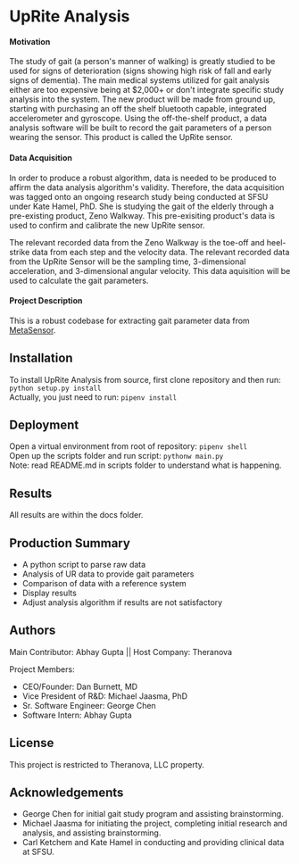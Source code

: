 # UpRite Analysis

#### Motivation

The study of gait (a person's manner of walking) is greatly studied to be used for signs of deterioration (signs showing high risk of fall and early signs of dementia). The main medical systems utilized for gait analysis either are too expensive being at $2,000+ or don't integrate specific study analysis into the system. The new product will be made from ground up, starting with purchasing an off the shelf bluetooth capable, integrated accelerometer and gyroscope. Using the off-the-shelf product, a data analysis software will be built to record the gait parameters of a person wearing the sensor. This product is called the UpRite sensor.

#### Data Acquisition

In order to produce a robust algorithm, data is needed to be produced to affirm the data analysis algorithm's validity. Therefore, the data acquisition was tagged onto an ongoing research study being conducted at SFSU under Kate Hamel, PhD. She is studying the gait of the elderly through a pre-existing product, Zeno Walkway. This pre-exisiting product's data is used to confirm and calibrate the new UpRite sensor. 

The relevant recorded data from the Zeno Walkway is the toe-off and heel-strike data from each step and the velocity data. The relevant recorded data from the UpRite Sensor will be the sampling time, 3-dimensional acceleration, and 3-dimensional angular velocity. This data aquisition will be used to calculate the gait parameters.

#### Project Description
This is a robust codebase for extracting gait parameter data from [MetaSensor](https://mbientlab.com/product/clip-sensor-research-kit/). 

## Installation

To install UpRite Analysis from source, first clone repository and then run:  `python setup.py install`  
Actually, you just need to run:  `pipenv install`  

## Deployment

Open a virtual environment from root of repository:  `pipenv shell`  
Open up the scripts folder and run script: `pythonw main.py`  
Note: read README.md in scripts folder to understand what is happening.  

## Results  

All results are within the docs folder.

## Production Summary

- A python script to parse raw data
- Analysis of UR data to provide gait parameters
- Comparison of data with a reference system
- Display results
- Adjust analysis algorithm if results are not satisfactory

## Authors

Main Contributor: Abhay Gupta || Host Company: Theranova

Project Members:
- CEO/Founder: Dan Burnett, MD
- Vice President of R\&D: Michael Jaasma, PhD
- Sr. Software Engineer: George Chen
- Software Intern: Abhay Gupta 


## License

This project is restricted to Theranova, LLC property.

## Acknowledgements

- George Chen for initial gait study program and assisting brainstorming.
- Michael Jaasma for initiating the project, completing initial research and analysis, and assisting brainstorming.
- Carl Ketchem and Kate Hamel in conducting and providing clinical data at SFSU.